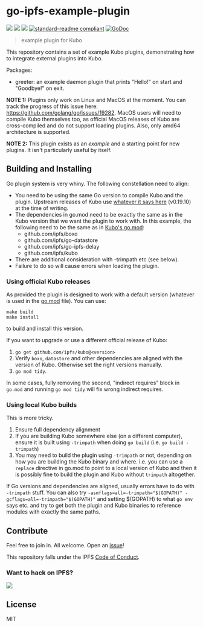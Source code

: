 # go-ipfs-example-plugin

[![](https://img.shields.io/badge/made%20by-Protocol%20Labs-blue.svg?style=flat-square)](https://protocol.ai)
[![](https://img.shields.io/badge/project-IPFS-blue.svg?style=flat-square)](https://ipfs.io/)
[![](https://img.shields.io/badge/freenode-%23ipfs-blue.svg?style=flat-square)](http://webchat.freenode.net/?channels=%23ipfs)
[![standard-readme compliant](https://img.shields.io/badge/standard--readme-OK-green.svg?style=flat-square)](https://github.com/RichardLitt/standard-readme)
[![GoDoc](https://godoc.org/github.com/ipfs/go-handshake-plugin?status.svg)](https://godoc.org/github.com/ipfs/go-handshake-plugin)

> example plugin for Kubo

This repository contains a set of example Kubo plugins, demonstrating how to integrate external plugins into Kubo.

Packages:

* greeter: an example daemon plugin that prints "Hello!" on start and "Goodbye!" on exit.

**NOTE 1:** Plugins only work on Linux and MacOS at the moment. You can track the progress of this issue here: https://github.com/golang/go/issues/19282. MacOS users will need to compile Kubo themselves too, as official MacOS releases of Kubo are cross-compiled and do not support loading plugins. Also, only amd64 architecture is supported.

**NOTE 2:** This plugin exists as an *example* and a starting point for new plugins. It isn't particularly useful by itself.

## Building and Installing

Go plugin system is very whiny. The following constellation need to align:

* You need to be using the same Go version to compile Kubo and the plugin. Upstream releases of Kubo use [whatever it says here](https://github.com/ipfs/distributions/blob/master/.tool-versions#L2) (v0.19.10) at the time of writing.
* The dependencies in go.mod need to be exactly the same as in the Kubo version that we want the plugin to work with. In this example, the following need to be the same as in [Kubo's go.mod](https://github.com/ipfs/kubo/blob/master/go.mod):
  * github.com/ipfs/boxo
  * github.com/ipfs/go-datastore
  * github.com/ipfs/go-ipfs-delay
  * github.com/ipfs/kubo
* There are additional consideration with -trimpath etc (see below).
* Failure to do so will cause errors when loading the plugin.


### Using official Kubo releases

As provided the plugin is designed to work with a default version (whatever is used in the [go.mod](go.mod) file). You can use:

```
make build
make install
```

to build and install this version.

If you want to upgrade or use a different official release of Kubo:

  1. `go get github.com/ipfs/kubo@<version>`
  2. Verify `boxo`, `datastore` and other dependencies are aligned with the version of Kubo. Otherwise set the right versions manually.
  3. `go mod tidy`.

In some cases, fully removing the second, "indirect requires" block in `go.mod` and running `go mod tidy` will fix wrong indirect requires.

### Using local Kubo builds

This is more tricky.

  1. Ensure full dependency alignment
  2. If you are building Kubo somewhere else (on a different computer), ensure it is built using `-trimpath` when doing `go build` (i.e. `go build -trimpath`)
  3. You may need to build the plugin using `-trimpath` or not, depending on how you are building the Kubo binary and where. i.e. you can use a `replace` directive in go.mod to point to a local version of Kubo and then it is possibly fine to build the plugin and Kubo without `trimpath` altogether.

If Go versions and dependencies are aligned, usually errors have to do with `-trimpath` stuff. You can also try `-asmflags=all=-trimpath="$(GOPATH)" -gcflags=all=-trimpath="$(GOPATH)"` and setting $(GOPATH) to what `go env` says etc. and try to get both the plugin and Kubo binaries to reference modules with exactly the same paths.

## Contribute

Feel free to join in. All welcome. Open an [issue](https://github.com/ipfs/go-handshake-plugin/issues)!

This repository falls under the IPFS [Code of Conduct](https://github.com/ipfs/community/blob/master/code-of-conduct.md).

### Want to hack on IPFS?

[![](https://cdn.rawgit.com/jbenet/contribute-ipfs-gif/master/img/contribute.gif)](https://github.com/ipfs/community/blob/master/CONTRIBUTING.md)

## License

MIT
